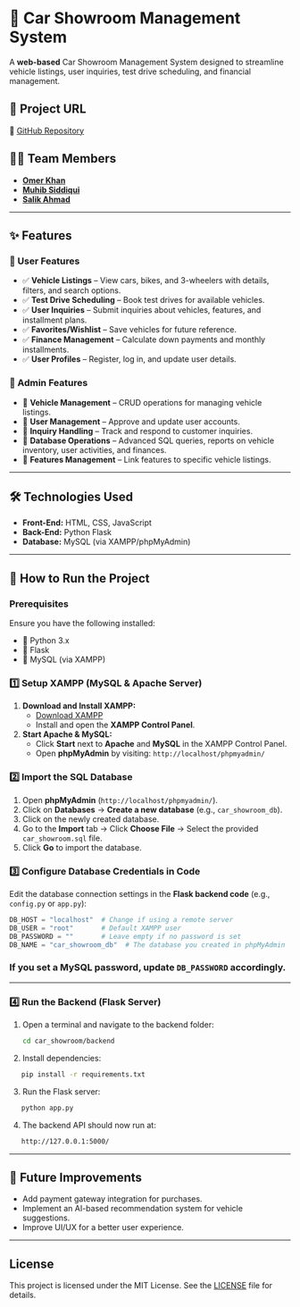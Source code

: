 # 🚗 Car Showroom Management System  

A **web-based** Car Showroom Management System designed to streamline vehicle listings, user inquiries, test drive scheduling, and financial management.  

## 📌 Project URL  
🔗 [GitHub Repository](https://github.com/OmerKhan24/car_showroom)  

## 👨‍💻 Team Members  
- [**Omer Khan**](github.com/OmerKhan24)
- [**Muhib Siddiqui**](https://github.com/muhibsiddiqui)
- [**Salik Ahmad**](https://github.com/saliksalik) 
 

---

## ✨ Features  

### 🏁 User Features  
- ✅ **Vehicle Listings** – View cars, bikes, and 3-wheelers with details, filters, and search options.  
- ✅ **Test Drive Scheduling** – Book test drives for available vehicles.  
- ✅ **User Inquiries** – Submit inquiries about vehicles, features, and installment plans.  
- ✅ **Favorites/Wishlist** – Save vehicles for future reference.  
- ✅ **Finance Management** – Calculate down payments and monthly installments.  
- ✅ **User Profiles** – Register, log in, and update user details.  

### 🔧 Admin Features  
- 🔹 **Vehicle Management** – CRUD operations for managing vehicle listings.  
- 🔹 **User Management** – Approve and update user accounts.  
- 🔹 **Inquiry Handling** – Track and respond to customer inquiries.  
- 🔹 **Database Operations** – Advanced SQL queries, reports on vehicle inventory, user activities, and finances.  
- 🔹 **Features Management** – Link features to specific vehicle listings.  

---

## 🛠️ Technologies Used  
- **Front-End:** HTML, CSS, JavaScript  
- **Back-End:** Python Flask  
- **Database:** MySQL (via XAMPP/phpMyAdmin)  

---

## 🚀 How to Run the Project  

### Prerequisites  
Ensure you have the following installed:  
- 🔹 Python 3.x  
- 🔹 Flask  
- 🔹 MySQL (via XAMPP)  

### **1️⃣ Setup XAMPP (MySQL & Apache Server)**  
1. **Download and Install XAMPP:**  
   - [Download XAMPP](https://www.apachefriends.org/download.html)  
   - Install and open the **XAMPP Control Panel**.  
2. **Start Apache & MySQL:**  
   - Click **Start** next to **Apache** and **MySQL** in the XAMPP Control Panel.  
   - Open **phpMyAdmin** by visiting: `http://localhost/phpmyadmin/`  

### **2️⃣ Import the SQL Database**  
1. Open **phpMyAdmin** (`http://localhost/phpmyadmin/`).  
2. Click on **Databases** → **Create a new database** (e.g., `car_showroom_db`).  
3. Click on the newly created database.  
4. Go to the **Import** tab → Click **Choose File** → Select the provided `car_showroom.sql` file.  
5. Click **Go** to import the database.  

### **3️⃣ Configure Database Credentials in Code**  
Edit the database connection settings in the **Flask backend code** (e.g., `config.py` or `app.py`):  

```python
DB_HOST = "localhost"  # Change if using a remote server
DB_USER = "root"       # Default XAMPP user
DB_PASSWORD = ""       # Leave empty if no password is set
DB_NAME = "car_showroom_db"  # The database you created in phpMyAdmin
```

### If you set a MySQL password, update `DB_PASSWORD` accordingly.  

---

### 4️⃣ Run the Backend (Flask Server)  

1. Open a terminal and navigate to the backend folder:  
   ```bash
   cd car_showroom/backend
   ```
2. Install dependencies:
  ```bash
     pip install -r requirements.txt
  ```
3. Run the Flask server:
  ```bash
     python app.py
  ```
4. The backend API should now run at:
  ```bash
     http://127.0.0.1:5000/
  ```

---

## 📌 Future Improvements
- Add payment gateway integration for purchases.
- Implement an AI-based recommendation system for vehicle suggestions.
- Improve UI/UX for a better user experience.

---

## License

This project is licensed under the MIT License. See the [LICENSE](https://github.com/OmerKhan24/car_showroom/blob/main/LICENSE) file for details.
